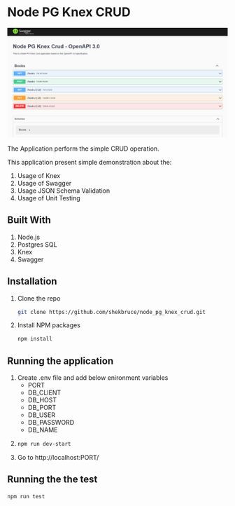 # Node PG Knex CRUD

![Node PG Knex CRUD Screen Shot](./assets/homepage.png)

The Application perform the simple CRUD operation.

This application present simple demonstration about the:
1. Usage of Knex
2. Usage of Swagger
3. Usage JSON Schema Validation
4. Usage of Unit Testing

## Built With
1. Node.js
2. Postgres SQL
3. Knex
4. Swagger


## Installation

1. Clone the repo
   ```sh
   git clone https://github.com/shekbruce/node_pg_knex_crud.git
   ```
2. Install NPM packages
   ```sh
   npm install
   ```

## Running the application

1. Create .env file and add below enironment variables
    * PORT
    * DB_CLIENT
    * DB_HOST
    * DB_PORT
    * DB_USER
    * DB_PASSWORD
    * DB_NAME
2. ```sh
   npm run dev-start
   ``` 
3. Go to http://localhost:PORT/  

## Running the the test
   ```sh
   npm run test
   ```
    

